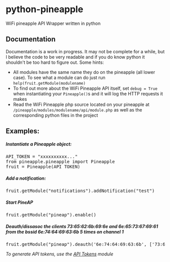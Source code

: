 # python-pineapple
WiFi pineapple API Wrapper written in python

## Documentation
Documentation is a work in progress. It may not be complete for a while, but I believe the code to be very readable and if you do know python it shouldn't be too hard to figure out.
Some hints:
- All modules have the same name they do on the pineapple (all lower case). To see what a module can do just run `help(fruit.getModule(modulename)`
- To find out more about the WiFi Pineapple API itself, set `debug = True` when instantiating your `Pineapple()`s and it will log the HTTP requests it makes
- Read the WiFi Pineapple php source located on your pineapple at `/pineapple/modules/modulename/api/module.php` as well as the corresponding python files in the project

## Examples:
##### Instantiate a Pineapple object:
<pre>
API_TOKEN = "xxxxxxxxxx..."
from pineapple.pineapple import Pineapple
fruit = Pineapple(API_TOKEN)
</pre>
##### Add a notification:
<pre>
fruit.getModule("notifications").addNotification("test")
</pre>
##### Start PineAP
<pre>
fruit.getModule("pineap").enable()
</pre>
##### Deauth/dissasoc the clients 73:65:62:6b:69:6e and 6e:65:73:67:69:61 from the bssid 6e:74:64:69:63:6b 5 times on channel 1
<pre>
fruit.getModule("pineap").deauth('6e:74:64:69:63:6b', ['73:65:62:6b:69:6e', '6e:65:73:67:69:61'], 5, 1)
</pre>

*To generate API tokens, use the [API Tokens](https://github.com/735tesla/Pineapple-API-Tokens-Module/) module*
